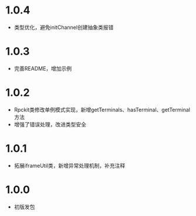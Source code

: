 # 1.0.4
- 类型优化，避免initChannel创建抽象类报错

# 1.0.3
- 完善README，增加示例 

# 1.0.2
- Rpckit类修改单例模式实现，新增getTerminals、hasTerminal、getTerminal方法
- 增强了错误处理，改进类型安全

# 1.0.1
- 拓展iframeUtil类，新增异常处理机制，补充注释

# 1.0.0 
- 初版发包